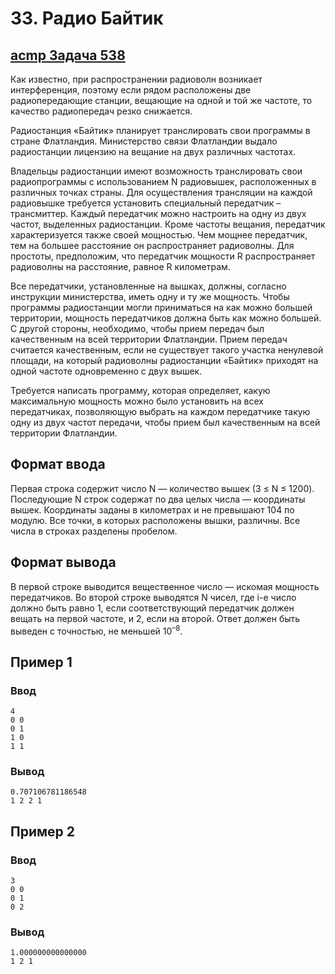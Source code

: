 # 33. Радио Байтик

## [acmp Задача 538] 

Как известно, при распространении радиоволн возникает интерференция, поэтому если рядом расположены две радиопередающие
станции, вещающие на одной и той же частоте, то качество радиопередач резко снижается.

Радиостанция «Байтик» планирует транслировать свои программы в стране Флатландия. Министерство связи Флатландии выдало
радиостанции лицензию на вещание на двух различных частотах.

Владельцы радиостанции имеют возможность транслировать свои радиопрограммы с использованием N радиовышек, расположенных
в различных точках страны. Для осуществления трансляции на каждой радиовышке требуется установить специальный
передатчик – трансмиттер. Каждый передатчик можно настроить на одну из двух частот, выделенных радиостанции. Кроме
частоты вещания, передатчик характеризуется также своей мощностью. Чем мощнее передатчик, тем на большее расстояние он
распространяет радиоволны. Для простоты, предположим, что передатчик мощности R распространяет радиоволны на расстояние,
равное R километрам.

Все передатчики, установленные на вышках, должны, согласно инструкции министерства, иметь одну и ту же мощность. Чтобы
программы радиостанции могли приниматься на как можно большей территории, мощность передатчиков должна быть как можно
большей. С другой стороны, необходимо, чтобы прием передач был качественным на всей территории Флатландии. Прием передач
считается качественным, если не существует такого участка ненулевой площади, на который радиоволны радиостанции «Байтик»
приходят на одной частоте одновременно с двух вышек.

Требуется написать программу, которая определяет, какую максимальную мощность можно было установить на всех
передатчиках, позволяющую выбрать на каждом передатчике такую одну из двух частот передачи, чтобы прием был качественным
на всей территории Флатландии.

## Формат ввода

Первая строка содержит число N — количество вышек (3 ≤ N ≤ 1200). Последующие N строк содержат по два целых числа —
координаты вышек. Координаты заданы в километрах и не превышают 104 по модулю. Все точки, в которых расположены вышки,
различны. Все числа в строках разделены пробелом.

## Формат вывода

В первой строке выводится вещественное число — искомая мощность передатчиков. Во второй строке выводятся N чисел, где
i-е число должно быть равно 1, если соответствующий передатчик должен вещать на первой частоте, и 2, если на второй.
Ответ должен быть выведен с точностью, не меньшей 10<sup>–8</sup>.

## Пример 1

### Ввод

    4
    0 0
    0 1
    1 0
    1 1

### Вывод

    0.707106781186548
    1 2 2 1

## Пример 2

### Ввод

    3
    0 0
    0 1
    0 2

### Вывод

    1.000000000000000
    1 2 1

[acmp Задача 538]: <https://acmp.ru/index.asp?main=task&id_task=538>


